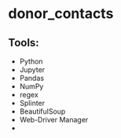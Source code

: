 # donor_contacts



## Tools:
- Python
- Jupyter
- Pandas
- NumPy
- regex
- Splinter
- BeautifulSoup
- Web-Driver Manager
- 
